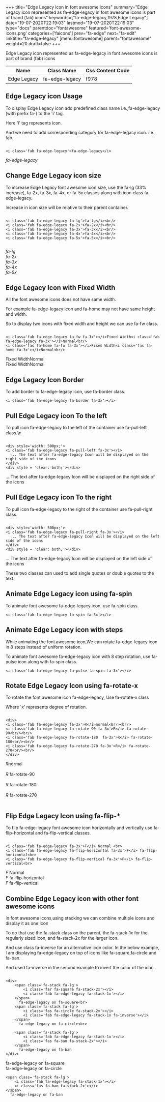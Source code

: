+++
title="Edge Legacy icon in font awesome icons"
summary="Edge Legacy icon represented as fa-edge-legacy in font awesome icons is part of brand (fab) icons"
keywords=["fa-edge-legacy,f978,Edge Legacy"]
date="19-07-2020T22:19:03"
lastmod="19-07-2020T22:19:03"
type="docs"
parentdoc="fontawesome"
featured='font-awesome-icons.png'
categories=['faicons']
prev="fa-edge"
next="fa-edit"
linktitle="fa-edge-legacy"
[menu.fontawesome]
parent="fontawesome"
weight=20
draft=false
+++


Edge Legacy icon represented as fa-edge-legacy in font awesome icons is part of brand (fab) icons

<div class='table-responsive'><table class='table'><thead><tr><th>Name</th><th>Class Name</th><th>Css Content Code</th></tr></thead><tbody><tr><td>Edge Legacy</td><td>fa-edge-legacy</td><td>f978</td></tr></tbody></table></div>



## Edge Legacy icon Usage

To display Edge Legacy icon add predefined class name i.e.,fa-edge-legacy (with prefix fa-) to the 'i' tag.

Here 'i' tag represents icon.

And we need to add corresponding category for fa-edge-legacy icon. i.e., fab.


```

<i class='fab fa-edge-legacy'>fa-edge-legacy</i>
```

<i class='fab fa-edge-legacy'>fa-edge-legacy</i>




## Change Edge Legacy icon size
To increase Edge Legacy font awesome icon size, use the fa-lg (33% increase), fa-2x, fa-3x, fa-4x, or fa-5x classes along with icon class fa-edge-legacy.

Increase in icon size will be relative to their parent container. 

```

<i class='fab fa-edge-legacy fa-lg'>fa-lg</i><br/>
<i class='fab fa-edge-legacy fa-2x'>fa-2x</i><br/>
<i class='fab fa-edge-legacy fa-3x'>fa-3x</i><br/>
<i class='fab fa-edge-legacy fa-4x'>fa-4x</i><br/>
<i class='fab fa-edge-legacy fa-5x'>fa-5x</i><br/>
            
```

<i class='fab fa-edge-legacy fa-lg'>fa-lg</i><br/>
<i class='fab fa-edge-legacy fa-2x'>fa-2x</i><br/>
<i class='fab fa-edge-legacy fa-3x'>fa-3x</i><br/>
<i class='fab fa-edge-legacy fa-4x'>fa-4x</i><br/>
<i class='fab fa-edge-legacy fa-5x'>fa-5x</i><br/>
            



## Edge Legacy Icon with Fixed Width 

All the font awesome icons does not have same width.

For example fa-edge-legacy icon and fa-home may not have same height and width.

So to display two icons with fixed width and height we can use fa-fw class.


```

<i class='fab fa-edge-legacy fa-fw fa-3x'></i>Fixed Width<i class='fab fa-edge-legacy fa-3x'></i>Normal<br/>
<i class='fas fa-home fa-fw fa-3x'></i>Fixed Width<i class='fas fa-home fa-3x'></i>Normal<br/>
```

<i class='fab fa-edge-legacy fa-fw fa-3x'></i>Fixed Width<i class='fab fa-edge-legacy fa-3x'></i>Normal<br/>
<i class='fas fa-home fa-fw fa-3x'></i>Fixed Width<i class='fas fa-home fa-3x'></i>Normal<br/>



## Edge Legacy Icon Border 

To add border to fa-edge-legacy icon, use fa-border class.


```
<i class='fab fa-edge-legacy fa-border fa-3x'></i>

```
<i class='fab fa-edge-legacy fa-border fa-3x'></i>





## Pull Edge Legacy icon To the left

To pull icon fa-edge-legacy to the left of the container use fa-pull-left class.\n

```

<div style='width: 500px;'>
<i class='fab fa-edge-legacy fa-pull-left fa-3x'></i>
  ... The text after fa-edge-legacy Icon will be displayed on the right side of the icons
</div>
<div style = 'clear: both;'></div>
```

<div style='width: 500px;'>
<i class='fab fa-edge-legacy fa-pull-left fa-3x'></i>
  ... The text after fa-edge-legacy Icon will be displayed on the right side of the icons
</div>
<div style = 'clear: both;'></div>




## Pull Edge Legacy icon To the right
To pull icon fa-edge-legacy to the right of the container use fa-pull-right class.

```

<div style='width: 500px;'>
<i class='fab fa-edge-legacy fa-pull-right fa-3x'></i>
  ... The text after fa-edge-legacy Icon will be displayed on the left side of the icons
</div>
<div style = 'clear: both;'></div>
```

<div style='width: 500px;'>
<i class='fab fa-edge-legacy fa-pull-right fa-3x'></i>
  ... The text after fa-edge-legacy Icon will be displayed on the left side of the icons
</div>
<div style = 'clear: both;'></div>

These two classes can used to add single quotes or double quotes to the text.


## Animate Edge Legacy icon using fa-spin
To animate font awesome fa-edge-legacy icon, use fa-spin class.

```
<i class='fab fa-edge-legacy fa-spin fa-3x'></i>
```
<i class='fab fa-edge-legacy fa-spin fa-3x'></i>




## Animate Edge Legacy icon with steps
While animating the font awesome icon,We can rotate fa-edge-legacy icon in 8 steps instead of uniform rotation.

To animate font awesome fa-edge-legacy icon with 8 step rotation, use fa-pulse icon along with fa-spin class.


```
<i class='fab fa-edge-legacy fa-pulse fa-spin fa-3x'></i>

```
<i class='fab fa-edge-legacy fa-pulse fa-spin fa-3x'></i>





## Rotate Edge Legacy Icon using fa-rotate-x
To rotate the font awesome icon fa-edge-legacy, Use fa-rotate-x class

Where 'x' represents degree of rotation.


```

<div>
<i class='fab fa-edge-legacy fa-3x'>R</i>normal<br/><br/>
<i class='fab fa-edge-legacy fa-rotate-90 fa-3x'>R</i> fa-rotate-90<br/><br/> 
<i class='fab fa-edge-legacy fa-rotate-180  fa-3x'>R</i> fa-rotate-180<br/><br/> 
<i class='fab fa-edge-legacy fa-rotate-270 fa-3x'>R</i> fa-rotate-270<br/><br/>
</div>
```

<div>
<i class='fab fa-edge-legacy fa-3x'>R</i>normal<br/><br/>
<i class='fab fa-edge-legacy fa-rotate-90 fa-3x'>R</i> fa-rotate-90<br/><br/> 
<i class='fab fa-edge-legacy fa-rotate-180  fa-3x'>R</i> fa-rotate-180<br/><br/> 
<i class='fab fa-edge-legacy fa-rotate-270 fa-3x'>R</i> fa-rotate-270<br/><br/>
</div>




## Flip Edge Legacy Icon using fa-flip-*
To flip fa-edge-legacy font awesome icon horizontally and vertically use fa-flip-horizontal and fa-flip-vertical classes. 

```

<i class='fab fa-edge-legacy fa-3x'>F</i> Normal <br>
<i class='fab fa-edge-legacy fa-flip-horizontal fa-3x'>F</i> fa-flip-horizontal<br>
<i class='fab fa-edge-legacy fa-flip-vertical fa-3x'>F</i> fa-flip-vertical<br>
```

<i class='fab fa-edge-legacy fa-3x'>F</i> Normal <br>
<i class='fab fa-edge-legacy fa-flip-horizontal fa-3x'>F</i> fa-flip-horizontal<br>
<i class='fab fa-edge-legacy fa-flip-vertical fa-3x'>F</i> fa-flip-vertical<br>




## Combine Edge Legacy icon with other font awesome icons
In font awesome icons,using stacking we can combine multiple icons and display it as one icon 

To do that use the fa-stack class on the parent, the fa-stack-1x for the regularly sized icon, and fa-stack-2x for the larger icon.

And use class fa-inverse for an alternative icon color. 
In the below example, I am displaying fa-edge-legacy on top of icons like fa-square,fa-circle and fa-ban.

And used fa-inverse in the second example to invert the color of the icon.

```

<div>
    <span class='fa-stack fa-lg'>
        <i class='far fa-square fa-stack-2x'></i>
        <i class='fab fa-edge-legacy fa-stack-1x'></i>
    </span>
      fa-edge-legacy on fa-square<br>
    <span class='fa-stack fa-lg'>
        <i class='fas fa-circle fa-stack-2x'></i>
        <i class='fab fa-edge-legacy fa-stack-1x fa-inverse'></i>
    </span>
      fa-edge-legacy on fa-circle<br>

    <span class='fa-stack fa-lg'>
        <i class='fab fa-edge-legacy fa-stack-1x'></i>
        <i class='fas fa-ban fa-stack-2x'></i>
    </span>
      fa-edge-legacy on fa-ban
</div>
```

<div>
    <span class='fa-stack fa-lg'>
        <i class='far fa-square fa-stack-2x'></i>
        <i class='fab fa-edge-legacy fa-stack-1x'></i>
    </span>
      fa-edge-legacy on fa-square<br>
    <span class='fa-stack fa-lg'>
        <i class='fas fa-circle fa-stack-2x'></i>
        <i class='fab fa-edge-legacy fa-stack-1x fa-inverse'></i>
    </span>
      fa-edge-legacy on fa-circle<br>

    <span class='fa-stack fa-lg'>
        <i class='fab fa-edge-legacy fa-stack-1x'></i>
        <i class='fas fa-ban fa-stack-2x'></i>
    </span>
      fa-edge-legacy on fa-ban
</div>







